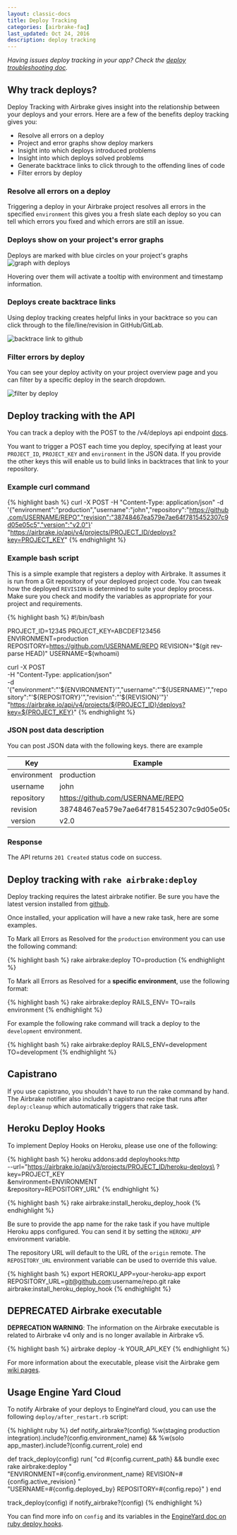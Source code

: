 ```yaml
---
layout: classic-docs
title: Deploy Tracking
categories: [airbrake-faq]
last_updated: Oct 24, 2016
description: deploy tracking
---
```


*Having issues deploy tracking in your app? Check the [deploy troubleshooting
doc](/docs/airbrake-faq/deploy-tracking-troubleshooting).*

## Why track deploys?

Deploy Tracking with Airbrake gives insight into the relationship between your
deploys and your errors. Here are a few of the benefits deploy tracking gives
you:

- Resolve all errors on a deploy
- Project and error graphs show deploy markers
- Insight into which deploys introduced problems
- Insight into which deploys solved problems
- Generate backtrace links to click through to the offending lines of code
- Filter errors by deploy

### Resolve all errors on a deploy
Triggering a deploy in your Airbrake project resolves all errors in the
specified `environment` this gives you a fresh slate each deploy so you can
tell which errors you fixed and which errors are still an issue.

### Deploys show on your project's error graphs
Deploys are marked with blue circles on your project's graphs
![graph with deploys](/docs/assets/img/docs/airbrake/graph_with_deploys.png)

Hovering over them will activate a tooltip with environment and timestamp
information.

### Deploys create backtrace links
Using deploy tracking creates helpful links in your backtrace so you can
click through to the file/line/revision in GitHub/GitLab.

![backtrace link to github](/docs/assets/img/docs/airbrake/backtrace_link_to_github.png)

### Filter errors by deploy
You can see your deploy activity on your project overview page and you can
filter by a specific deploy in the search dropdown.

![filter by deploy](/docs/assets/img/docs/airbrake/deploy_filter.png)

## Deploy tracking with the API

You can track a deploy with the POST to the /v4/deploys api
endpoint [docs](https://airbrake.io/docs/api/#create-deploy-v4).

You want to trigger a POST each time you deploy, specifying at least your
`PROJECT_ID`, `PROJECT_KEY` and `environment` in the JSON data. If you provide the
other keys this will enable us to build links in backtraces that link to your
repository.

### Example curl command
{% highlight bash %}
curl -X POST -H "Content-Type: application/json" -d '{"environment":"production","username":"john","repository":"https://github.com/USERNAME/REPO","revision":"38748467ea579e7ae64f7815452307c9d05e05c5","version":"v2.0"}' "https://airbrake.io/api/v4/projects/PROJECT_ID/deploys?key=PROJECT_KEY"
{% endhighlight %}

### Example bash script
This is a simple example that registers a deploy with Airbrake. It assumes it is
run from a Git repository of your deployed project code. You can tweak how the
deployed `REVISION` is determined to suite your deploy process. Make sure you
check and modify the variables as appropriate for your project and requirements.

{% highlight bash %}
#!/bin/bash

PROJECT_ID=12345
PROJECT_KEY=ABCDEF123456
ENVIRONMENT=production
REPOSITORY=https://github.com/USERNAME/REPO
REVISION="$(git rev-parse HEAD)"
USERNAME=$(whoami)

curl -X POST \
  -H "Content-Type: application/json" \
  -d '{"environment":"'${ENVIRONMENT}'","username":"'${USERNAME}'","repository":"'${REPOSITORY}'","revision":"'${REVISION}'"}' \
  "https://airbrake.io/api/v4/projects/${PROJECT_ID}/deploys?key=${PROJECT_KEY}"
{% endhighlight %}

### JSON post data description
You can post JSON data with the following keys. there are example

Key | Example
--- | -------
environment | production
username | john
repository | https://github.com/USERNAME/REPO
revision | 38748467ea579e7ae64f7815452307c9d05e05c5
version | v2.0

### Response

The API returns `201 Created` status code on success.

## Deploy tracking with `rake airbrake:deploy`

Deploy tracking requires the latest airbrake notifier. Be sure you have the
latest version installed from [github](https://github.com/airbrake/airbrake).

Once installed, your application will have a new rake task, here are some
examples.

To Mark all Errors as Resolved for the `production` environment you can use the
following command:

{% highlight bash %}
rake airbrake:deploy TO=production
{% endhighlight %}

To Mark all Errors as Resolved for a **specific environment**, use the
following format:

{% highlight bash %}
rake airbrake:deploy RAILS_ENV=<rails environment> TO=rails environment
{% endhighlight %}

For example the following rake command will track a deploy to the `development`
environment.

{% highlight bash %}
rake airbrake:deploy RAILS_ENV=development TO=development
{% endhighlight %}

## Capistrano

If you use capistrano, you shouldn't have to run the rake command by hand.  The
Airbrake notifier also includes a capistrano recipe that runs after
`deploy:cleanup` which automatically triggers that rake task.

## Heroku Deploy Hooks

To implement Deploy Hooks on Heroku, please use one of the following:

{% highlight bash %}
heroku addons:add deployhooks:http \
--url="https://airbrake.io/api/v3/projects/PROJECT_ID/heroku-deploys\
?key=PROJECT_KEY\
&environment=ENVIRONMENT\
&repository=REPOSITORY_URL"
{% endhighlight %}

{% highlight bash %}
rake airbrake:install_heroku_deploy_hook
{% endhighlight %}

Be sure to provide the app name for the rake task if you have multiple Heroku
apps configured. You can send it by setting the `HEROKU_APP` environment
variable.

The repository URL will default to the URL of the `origin` remote. The
`REPOSITORY_URL` environment variable can be used to override this value.

{% highlight bash %}
export HEROKU_APP=your-heroku-app
export REPOSITORY_URL=git@github.com:username/repo.git
rake airbrake:install_heroku_deploy_hook
{% endhighlight %}

## **DEPRECATED** Airbrake executable
**DEPRECATION WARNING**: The information on the Airbrake executable is related
to Airbrake v4 only and is no longer available in Airbrake v5.

{% highlight bash %}
airbrake deploy -k YOUR_API_KEY
{% endhighlight %}

For more information about the executable, please visit the Airbrake gem [wiki
pages](https://github.com/airbrake/airbrake/wiki/Airbrake-executable).

## Usage Engine Yard Cloud

To notify Airbrake of your deploys to EngineYard cloud, you can use the
following `deploy/after_restart.rb` script:

{% highlight ruby %}
def notify_airbrake?(config)
  %w(staging production integration).include?(config.environment_name) &&
  %w(solo app_master).include?(config.current_role)
end

def track_deploy(config)
  run(
    "cd #{config.current_path} && bundle exec rake airbrake:deploy " \
    "ENVIRONMENT=#{config.environment_name} REVISION=#{config.active_revision} " \
    "USERNAME=#{config.deployed_by} REPOSITORY=#{config.repo}"
  )
end

track_deploy(config) if notify_airbrake?(config)
{% endhighlight %}

You can find more info on `config` and its variables in the <a
href="https://support.cloud.engineyard.com/hc/en-us/articles/205407008-Use-Ruby-Deploy-Hooks"
target="_blank">EngineYard doc on ruby deploy hooks</a>.
